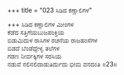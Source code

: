 +++
title = "023 ಸಿಡಿದ ಕಣ್ಣಾಲಿಗಳ"

+++
ಸಿಡಿದ ಕಣ್ಣಾಲಿಗಳ ಮೀಂಗಳ  
ಕೆಡೆದ ಸತ್ತಿಗೆಯಬುಜಪಂಕ್ತಿಯ  
ಬಿಡುಮಿದುಳ ರಾಸಿಗಳ ರಚನೆಯ ರಾಜಹಂಸೆಗಳ  
ಬಿಡದೆ ಬೆಂಡೆದ್ದೇಳ್ವ ತಲೆಗಳ  
ಗಡಣ ನೀರ್ವಕ್ಕಿಗಳ ಸರಸಿಯ  
ನಡುವೆ ನಲಿನಲಿದಾಡುತಿರ್ದುದು ಭೀಮ ವನದಂತಿ    ॥23॥